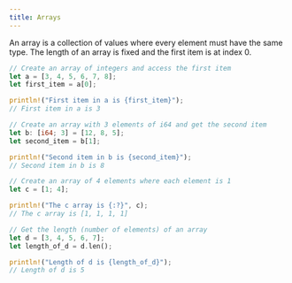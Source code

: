 ```yaml
---
title: Arrays
---
```


An array is a collection of values where every element must have the same type. The length of an array is fixed and the first item is at index 0.

```rust
// Create an array of integers and access the first item
let a = [3, 4, 5, 6, 7, 8];
let first_item = a[0];

println!("First item in a is {first_item}");
// First item in a is 3
```

```rust
// Create an array with 3 elements of i64 and get the second item
let b: [i64; 3] = [12, 8, 5];
let second_item = b[1];

println!("Second item in b is {second_item}");
// Second item in b is 8
```

```rust
// Create an array of 4 elements where each element is 1
let c = [1; 4];

println!("The c array is {:?}", c);
// The c array is [1, 1, 1, 1]
```

```rust
// Get the length (number of elements) of an array
let d = [3, 4, 5, 6, 7];
let length_of_d = d.len();

println!("Length of d is {length_of_d}");
// Length of d is 5
```
